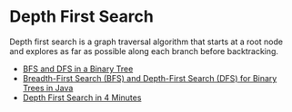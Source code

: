 # Depth First Search

Depth first search is a graph traversal algorithm that starts at a root node and explores as far as possible along each branch before backtracking.

- [BFS and DFS in a Binary Tree](https://www.youtube.com/watch?v=uWL6FJhq5fM)
- [Breadth-First Search (BFS) and Depth-First Search (DFS) for Binary Trees in Java](https://www.digitalocean.com/community/tutorials/breadth-first-search-depth-first-search-bfs-dfs)
- [Depth First Search in 4 Minutes](https://www.youtube.com/watch?v=Urx87-NMm6c)
